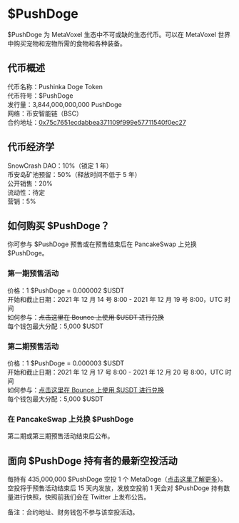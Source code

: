 # $PushDoge

$PushDoge 为 MetaVoxel 生态中不可或缺的生态代币。可以在 MetaVoxel 世界中购买宠物和宠物所需的食物和各种装备。

## 代币概述

代币名称：Pushinka Doge Token  
代币符号：$PushDoge  
发行量：3,844,000,000,000 PushDoge  
网络：币安智能链（BSC）  
合约地址：[0x75c7651ecdabbea371109f999e57711540f0ec27](https://bscscan.com/token/0x75c7651ecdabbea371109f999e57711540f0ec27)

## 代币经济学

SnowCrash DAO：10%（锁定 1 年）  
币安岛矿池预留：50%（释放时间不低于 5 年）  
公开销售：20%  
流动性：待定  
营销：5%

## 如何购买 $PushDoge？

你可参与 $PushDoge 预售或在预售结束后在 PancakeSwap 上兑换 $PushDoge。

### 第一期预售活动

价格：1 $PushDoge = 0.000002 $USDT  
开始和截止日期：2021 年 12 月 14 号 8:00 - 2021 年 12 月 19 号 8:00，UTC 时间  
如何参与：~~点击这里在 Bounce 上使用 $USDT 进行兑换~~  
每个钱包最大分配：5,000 $USDT

### 第二期预售活动

价格：1 $PushDoge = 0.000003 $USDT  
开始和截止日期：2021 年 12 月 17 号 8:00 - 2021 年 12 月 20 号 8:00，UTC 时间  
如何参与：[点击这里在 Bounce 上使用 $USDT 进行兑换](https://app.bounce.finance/auction/fixed/281)  
每个钱包最大分配：5,000 $USDT

### 在 PancakeSwap 上兑换 $PushDoge

第二期或第三期预售活动结束后公布。

## 面向 $PushDoge 持有者的最新空投活动

每持有 435,000,000 $PushDoge 空投 1 个 MetaDoge（[点击这里了解更多](https://docs.snowcrash.finance/v/chinese/gameplay/metadoge)）。空投将于预售活动结束后 15 天内发放，发放空投前 1 天会对 $PushDoge 持有数量进行快照，快照前我们会在 Twitter 上发布公告。

备注：合约地址、财务钱包不参与该空投活动。